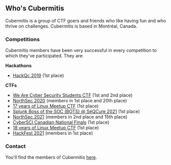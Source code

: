 ## Who's Cubermitis

Cubermitis is a group of CTF goers and friends who like having fun and who thrive on challenges. Cubermitis is based in Montréal, Canada. 

### Competitions

Cubermitis members have been very successful in every competition to which they've participated. They are: 

**Hackathons**
- [HackQc 2019](https://hackqc.ca/hackqc-2019/) (1st place)

**CTFs**
- [We Are Cyber Security Students CTF](https://www.concordia.ca/cuevents/offices/provost/ssc/2019/09/28/we-are-cyber-security-launch.html) (1st and 2nd place)
- [NorthSec 2020](https://nsec.io/) (members in 1st place and 20th place)
- [17 years of Linux Meetup CTF](https://agendadulibre.qc.ca/events/2121) (1st place)
- [Splunk Boss of the SOC (BOTS) @ SéQCure 2021](https://seqcure.org/boss-of-the-soc/index.html) (1st place)
- [NorthSec 2021](https://nsec.io/) (members in 2nd place and 15th place)
- [CyberSCI Canadian National Finals](https://csc21.cybersecuritychallenge.ca/) (1st place)
- [18 years of Linux Meetup CTF](https://agendadulibre.qc.ca/events/2161) (1st place)
- [HackFest 2021](https://hackfest.ca/en/ctf/) (members in 1st place)

### Contact

You'll find the members of Cubermitis [here](https://github.com/orgs/cubermitis/people).
